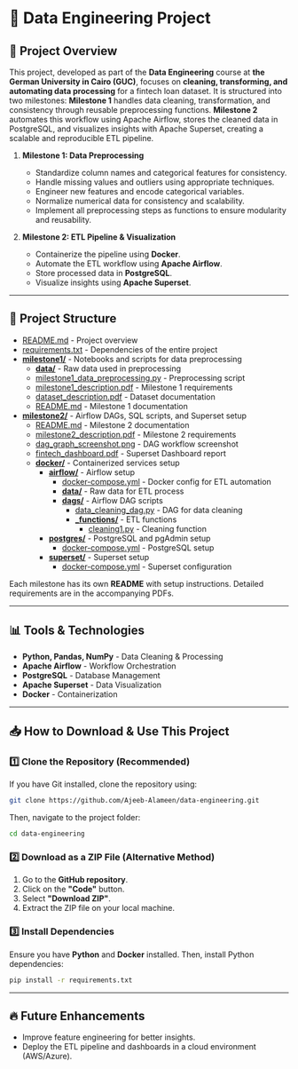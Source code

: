 # 🚀 Data Engineering Project

## 📌 Project Overview

This project, developed as part of the **Data Engineering** course at **the German University in Cairo (GUC)**, focuses on **cleaning, transforming, and automating data processing** for a fintech loan dataset. It is structured into two milestones:
**Milestone 1** handles data cleaning, transformation, and consistency through reusable preprocessing functions. **Milestone 2** automates this workflow using Apache Airflow, stores the cleaned data in PostgreSQL, and visualizes insights with Apache Superset, creating a scalable and reproducible ETL pipeline.

1. **Milestone 1: Data Preprocessing**
   - Standardize column names and categorical features for consistency.
   - Handle missing values and outliers using appropriate techniques.
   - Engineer new features and encode categorical variables.
   - Normalize numerical data for consistency and scalability.
   - Implement all preprocessing steps as functions to ensure modularity and reusability.

2. **Milestone 2: ETL Pipeline & Visualization**
   - Containerize the pipeline using **Docker**.
   - Automate the ETL workflow using **Apache Airflow**.
   - Store processed data in **PostgreSQL**.
   - Visualize insights using **Apache Superset**.

---

## 🏰️ Project Structure

- [README.md](README.md) - Project overview
- [requirements.txt](requirements.txt) - Dependencies of the entire project
- **[milestone1/](milestone1/)** - Notebooks and scripts for data preprocessing
  - **[data/](milestone1/data/)** - Raw data used in preprocessing
  - [milestone1_data_preprocessing.py](milestone1\milestone1_data_preprocessing.ipynb) - Preprocessing script
  - [milestone1_description.pdf](milestone1/milestone1_description.pdf) - Milestone 1 requirements
  - [dataset_description.pdf](milestone1/dataset_description.pdf) - Dataset documentation
  - [README.md](milestone1/README.md) - Milestone 1 documentation
- **[milestone2/](milestone2/)** - Airflow DAGs, SQL scripts, and Superset setup
  - [README.md](milestone2/README.md) - Milestone 2 documentation
  - [milestone2_description.pdf](milestone2/milestone2_description.pdf) - Milestone 2 requirements
  - [dag_graph_screenshot.png](milestone2/dag_graph_screenshot.png) - DAG workflow screenshot
  - [fintech_dashboard.pdf](milestone2/fintech_dashboard.pdf) - Superset Dashboard report
  - **[docker/](milestone2/docker/)** - Containerized services setup
    - **[airflow/](milestone2/docker/airflow/)** - Airflow setup
      - [docker-compose.yml](milestone2/docker/airflow/docker-compose.yml) - Docker config for ETL automation
      - **[data/](milestone2/docker/airflow/data/)** - Raw data for ETL process
      - **[dags/](milestone2/docker/airflow/dags/)** - Airflow DAG scripts
        - [data_cleaning_dag.py](milestone2/docker/airflow/dags/data_cleaning_dag.py) - DAG for data cleaning
        - **[_functions/](/milestone2/docker/airflow/dags/_functions/)** - ETL functions
          - [cleaning1.py](/milestone2/docker/airflow/dags/_functions/cleaning1.py) - Cleaning function
    - **[postgres/](/milestone2/docker/postgres/)** - PostgreSQL and pgAdmin setup
      - [docker-compose.yml](/milestone2/docker\postgres\docker-compose.yml.yml) - PostgreSQL setup
    - **[superset/](/milestone2/docker/superset/)** - Superset setup
      - [docker-compose.yml](/milestone2/docker/superset/docker-compose.yml) - Superset configuration

Each milestone has its own **README** with setup instructions. Detailed requirements are in the accompanying PDFs.

---

## 📊 Tools & Technologies

- **Python, Pandas, NumPy** - Data Cleaning & Processing
- **Apache Airflow** - Workflow Orchestration
- **PostgreSQL** - Database Management
- **Apache Superset** - Data Visualization
- **Docker** - Containerization

---
## 📥 How to Download & Use This Project

### **1️⃣ Clone the Repository (Recommended)**
If you have Git installed, clone the repository using:
```bash
git clone https://github.com/Ajeeb-Alameen/data-engineering.git
```
Then, navigate to the project folder:
```bash
cd data-engineering
```

### **2️⃣ Download as a ZIP File (Alternative Method)**
1. Go to the **GitHub repository**.
2. Click on the **"Code"** button.
3. Select **"Download ZIP"**.
4. Extract the ZIP file on your local machine.

### **3️⃣ Install Dependencies**
Ensure you have **Python** and **Docker** installed. Then, install Python dependencies:

```bash
pip install -r requirements.txt
```

---

## 🔥 Future Enhancements

- Improve feature engineering for better insights.
- Deploy the ETL pipeline and dashboards in a cloud environment (AWS/Azure).
